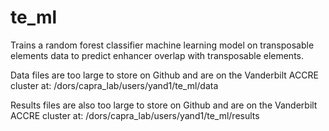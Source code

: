 # te_ml
Trains a random forest classifier machine learning model on transposable elements data to predict enhancer overlap with transposable elements.

Data files are too large to store on Github and are on the Vanderbilt ACCRE cluster at: /dors/capra_lab/users/yand1/te_ml/data

Results files are also too large to store on Github and are on the Vanderbilt ACCRE cluster at: /dors/capra_lab/users/yand1/te_ml/results

